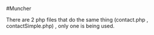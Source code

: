 #Muncher

There are 2 php files that do the same thing (contact.php , contactSimple.php) , only one is being used.

